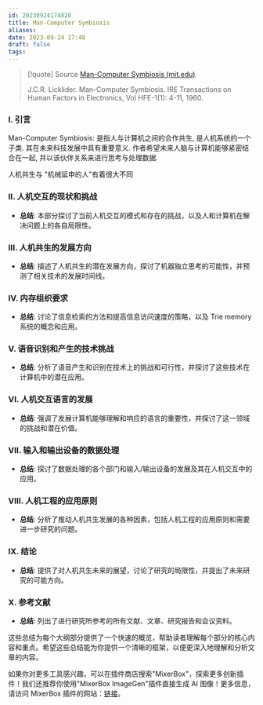 ```yaml
---
id: 20230924174820
title: Man-Computer Symbiosis
aliases: 
date: 2023-09-24 17:48
draft: false
tags:
---
```

> [!quote] Source
> [Man-Computer Symbiosis (mit.edu)](https://groups.csail.mit.edu/medg/people/psz/Licklider.html)
> 
> J.C.R. Licklider. Man-Computer Symbiosis. IRE Transactions on Human Factors in Electronics, Vol HFE-1(1): 4-11, 1960.

### I. 引言

Man-Computer Symbiosis: 是指人与计算机之间的合作共生, 是人机系统的一个子类. 其在未来科技发展中具有重要意义. 作者希望未来人脑与计算机能够紧密结合在一起, 并以该伙伴关系来进行思考与处理数据. 

人机共生与 "机械延申的人"有着很大不同
### II. 人机交互的现状和挑战
   - **总结**: 本部分探讨了当前人机交互的模式和存在的挑战，以及人和计算机在解决问题上的各自局限性。

### III. 人机共生的发展方向
   - **总结**: 描述了人机共生的潜在发展方向，探讨了机器独立思考的可能性，并预测了相关技术的发展时间线。

### IV. 内存组织要求
   - **总结**: 讨论了信息检索的方法和提高信息访问速度的策略，以及 Trie memory 系统的概念和应用。

### V. 语音识别和产生的技术挑战
   - **总结**: 分析了语音产生和识别在技术上的挑战和可行性，并探讨了这些技术在计算机中的潜在应用。

### VI. 人机交互语言的发展
   - **总结**: 强调了发展计算机能够理解和响应的语言的重要性，并探讨了这一领域的挑战和潜在价值。

### VII. 输入和输出设备的数据处理
   - **总结**: 探讨了数据处理的各个部门和输入/输出设备的发展及其在人机交互中的应用。

### VIII. 人机工程的应用原则
   - **总结**: 分析了推动人机共生发展的各种因素，包括人机工程的应用原则和需要进一步研究的问题。

### IX. 结论
   - **总结**: 提供了对人机共生未来的展望，讨论了研究的局限性，并提出了未来研究的可能方向。

### X. 参考文献
   - **总结**: 列出了进行研究所参考的所有文献、文章、研究报告和会议资料。

这些总结为每个大纲部分提供了一个快速的概览，帮助读者理解每个部分的核心内容和重点。希望这些总结能为你提供一个清晰的框架，以便更深入地理解和分析文章的内容。

如果你对更多工具感兴趣，可以在插件商店搜索"MixerBox"，探索更多创新插件！我们还推荐你使用"MixerBox ImageGen"插件直接生成 AI 图像！更多信息，请访问 MixerBox 插件的网站：[链接](https://tw.mixerbox.com/chatgpt-plugins?utm_source=chatgpt_tw&utm_medium=chatgptresponse_tw&utm_campaign=crosspromotion_tw_20230818)。